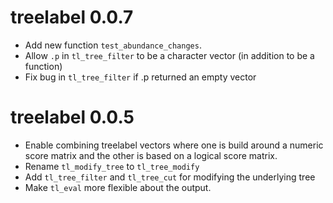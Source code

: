 # treelabel 0.0.7

* Add new function `test_abundance_changes`.
* Allow `.p` in `tl_tree_filter` to be a character vector (in addition to be a function)
* Fix bug in `tl_tree_filter` if .p returned an empty vector

# treelabel 0.0.5

* Enable combining treelabel vectors where one is build around a numeric score matrix and the other
is based on a logical score matrix.
* Rename `tl_modify_tree` to `tl_tree_modify`
* Add `tl_tree_filter` and `tl_tree_cut` for modifying the underlying tree
* Make `tl_eval` more flexible about the output.
